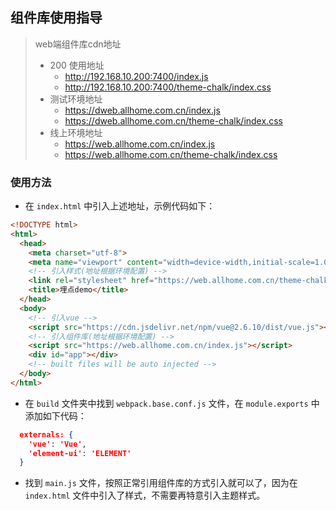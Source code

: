 ## 组件库使用指导

> web端组件库cdn地址
> - 200 使用地址
>    - http://192.168.10.200:7400/index.js
>   - http://192.168.10.200:7400/theme-chalk/index.css 
> - 测试环境地址
>    - https://dweb.allhome.com.cn/index.js
>    - https://dweb.allhome.com.cn/theme-chalk/index.css
> - 线上环境地址
>    - https://web.allhome.com.cn/index.js
>    - https://web.allhome.com.cn/theme-chalk/index.css

### 使用方法

- 在 `index.html` 中引入上述地址，示例代码如下：

```html
<!DOCTYPE html>
<html>
  <head>
    <meta charset="utf-8">
    <meta name="viewport" content="width=device-width,initial-scale=1.0">
    <!-- 引入样式(地址根据环境配置) -->
    <link rel="stylesheet" href="https://web.allhome.com.cn/theme-chalk/index.css">
    <title>埋点demo</title>
  </head>
  <body>
    <!-- 引入vue -->
    <script src="https://cdn.jsdelivr.net/npm/vue@2.6.10/dist/vue.js"></script>
    <!-- 引入组件库(地址根据环境配置) -->
    <script src="https://web.allhome.com.cn/index.js"></script>
    <div id="app"></div>
    <!-- built files will be auto injected -->
  </body>
</html>
```

- 在 `build` 文件夹中找到 `webpack.base.conf.js` 文件，在 `module.exports` 中添加如下代码：

```JSON
  externals: {
    'vue': 'Vue',
    'element-ui': 'ELEMENT'
  }
```
- 找到 `main.js` 文件，按照正常引用组件库的方式引入就可以了，因为在 `index.html` 文件中引入了样式，不需要再特意引入主题样式。